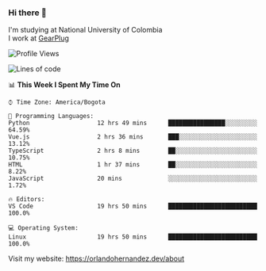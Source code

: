 ### Hi there 👋


<!--**AR4Z/AR4Z** is a ✨ _special_ ✨ repository because its `README.md` (this file) appears on your GitHub profile.

Here are some ideas to get you started:-->
I'm studying at National University of Colombia
<br>
I work at <a href="https://gearplug.io/en/">GearPlug</a>
<br>

<!--START_SECTION:waka-->
![Profile Views](http://img.shields.io/badge/Profile%20Views-10-blue)

![Lines of code](https://img.shields.io/badge/From%20Hello%20World%20I%27ve%20Written-22.2%20million%20lines%20of%20code-blue)

📊 **This Week I Spent My Time On** 

```text
⌚︎ Time Zone: America/Bogota

💬 Programming Languages: 
Python                   12 hrs 49 mins      ████████████████░░░░░░░░░   64.59% 
Vue.js                   2 hrs 36 mins       ███░░░░░░░░░░░░░░░░░░░░░░   13.12% 
TypeScript               2 hrs 8 mins        ██░░░░░░░░░░░░░░░░░░░░░░░   10.75% 
HTML                     1 hr 37 mins        ██░░░░░░░░░░░░░░░░░░░░░░░   8.22% 
JavaScript               20 mins             ░░░░░░░░░░░░░░░░░░░░░░░░░   1.72%

🔥 Editors: 
VS Code                  19 hrs 50 mins      █████████████████████████   100.0%

💻 Operating System: 
Linux                    19 hrs 50 mins      █████████████████████████   100.0%

```


<!--END_SECTION:waka-->


Visit my website: https://orlandohernandez.dev/about

